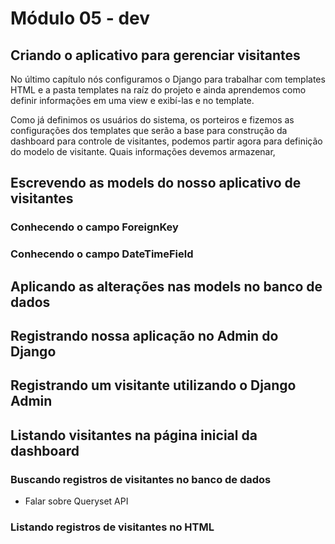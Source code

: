# Módulo 05 - dev

## Criando o aplicativo para gerenciar visitantes

No último capítulo nós configuramos o Django para trabalhar com templates HTML e a pasta templates na raíz do projeto e ainda aprendemos como definir informações em uma view e exibí-las e no template.

Como já definimos os usuários do sistema, os porteiros e fizemos as configurações dos templates que serão a base para construção da dashboard para controle de visitantes, podemos partir agora para definição do modelo de visitante. Quais informações devemos armazenar, 

## Escrevendo as models do nosso aplicativo de visitantes

### Conhecendo o campo ForeignKey

### Conhecendo o campo DateTimeField

## Aplicando as alterações nas models no banco de dados

## Registrando nossa aplicação no Admin do Django

## Registrando um visitante utilizando o Django Admin

## Listando visitantes na página inicial da dashboard

### Buscando registros de visitantes no banco de dados

* Falar sobre Queryset API

### Listando registros de visitantes no HTML

